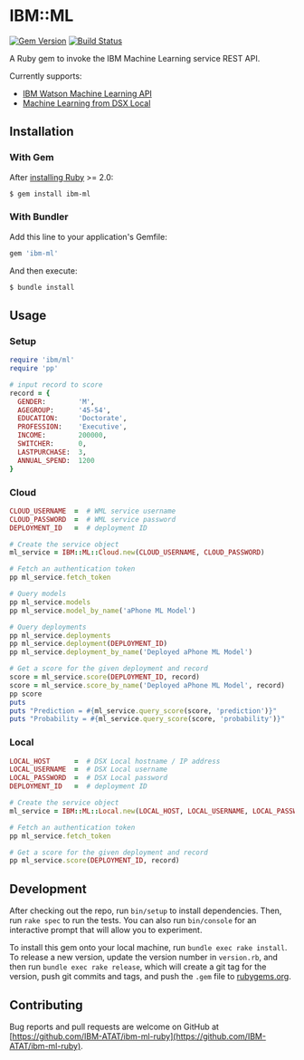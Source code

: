 # IBM::ML
[![Gem Version](https://badge.fury.io/rb/ibm-ml.svg)](https://badge.fury.io/rb/ibm-ml)
[![Build Status](https://travis-ci.org/IBM-ATAT/ibm-ml-ruby.svg?branch=master)](https://travis-ci.org/IBM-ATAT/ibm-ml-ruby)

A Ruby gem to invoke the IBM Machine Learning service REST API.

Currently supports:
- [IBM Watson Machine Learning API](https://watson-ml-api.mybluemix.net/)
- [Machine Learning from DSX Local](https://datascience.ibm.com/docs/content/local/models.html#evaluate-models-with-rest-apis)

## Installation

### With Gem
After [installing Ruby](https://www.ruby-lang.org/en/documentation/installation/) >= 2.0:

```bash
$ gem install ibm-ml
```

### With Bundler
Add this line to your application's Gemfile:

```ruby
gem 'ibm-ml'
```

And then execute:

```bash
$ bundle install
```

## Usage

### Setup
```ruby
require 'ibm/ml'
require 'pp'

# input record to score 
record = {
  GENDER:        'M',
  AGEGROUP:      '45-54',
  EDUCATION:     'Doctorate',
  PROFESSION:    'Executive',
  INCOME:        200000,
  SWITCHER:      0,
  LASTPURCHASE:  3,
  ANNUAL_SPEND:  1200
}
```

### Cloud 
```ruby
CLOUD_USERNAME  =  # WML service username
CLOUD_PASSWORD  =  # WML service password
DEPLOYMENT_ID   =  # deployment ID

# Create the service object
ml_service = IBM::ML::Cloud.new(CLOUD_USERNAME, CLOUD_PASSWORD)

# Fetch an authentication token
pp ml_service.fetch_token

# Query models
pp ml_service.models
pp ml_service.model_by_name('aPhone ML Model')

# Query deployments
pp ml_service.deployments
pp ml_service.deployment(DEPLOYMENT_ID)
pp ml_service.deployment_by_name('Deployed aPhone ML Model')

# Get a score for the given deployment and record
score = ml_service.score(DEPLOYMENT_ID, record)
score = ml_service.score_by_name('Deployed aPhone ML Model', record)
pp score
puts
puts "Prediction = #{ml_service.query_score(score, 'prediction')}"
puts "Probability = #{ml_service.query_score(score, 'probability')}"
```

### Local
```ruby
LOCAL_HOST      =  # DSX Local hostname / IP address
LOCAL_USERNAME  =  # DSX Local username
LOCAL_PASSWORD  =  # DSX Local password
DEPLOYMENT_ID   =  # deployment ID

# Create the service object
ml_service = IBM::ML::Local.new(LOCAL_HOST, LOCAL_USERNAME, LOCAL_PASSWORD)

# Fetch an authentication token
pp ml_service.fetch_token

# Get a score for the given deployment and record
pp ml_service.score(DEPLOYMENT_ID, record)
```

## Development

After checking out the repo, run `bin/setup` to install dependencies. Then, run `rake spec` to run the tests. You can also run `bin/console` for an interactive prompt that will allow you to experiment.

To install this gem onto your local machine, run `bundle exec rake install`. To release a new version, update the version number in `version.rb`, and then run `bundle exec rake release`, which will create a git tag for the version, push git commits and tags, and push the `.gem` file to [rubygems.org](https://rubygems.org).

## Contributing

Bug reports and pull requests are welcome on GitHub at [https://github.com/IBM-ATAT/ibm-ml-ruby](https://github.com/IBM-ATAT/ibm-ml-ruby).

